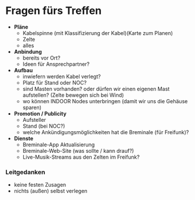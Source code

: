 # Fragen fürs Treffen
* **Pläne**
  * Kabelspinne (mit Klassifizierung der Kabel)(Karte zum Planen)
  * Zelte
  * alles
* **Anbindung**
  * bereits vor Ort?
  * Ideen für Ansprechpartner?
* **Aufbau**
  * inwiefern werden Kabel verlegt?
  * Platz für Stand oder NOC?
  * sind Masten vorhanden? oder dürfen wir einen eigenen Mast aufstellen? (Zelte bewegen sich bei Wind)
  * wo können INDOOR Nodes unterbringen (damit wir uns die Gehäuse sparen)
* **Promotion / Publicity**
  * Aufsteller
  * Stand (bei NOC?)
  * welche Ankündigungsmöglichkeiten hat die Breminale (für Freifunk)?
* **Dienste**
  * Breminale-App Aktualisierung
  * Breminale-Web-Site (was sollte / kann drauf?)
  * Live-Musik-Streams aus den Zelten im Freifunk?
  
### Leitgedanken
* keine festen Zusagen
* nichts (außen) selbst verlegen


